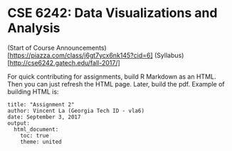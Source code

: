 # CSE 6242: Data Visualizations and Analysis

(Start of Course Announcements)[https://piazza.com/class/j6gt7ycx6nk145?cid=6]
(Syllabus)[http://cse6242.gatech.edu/fall-2017/]

For quick contributing for assignments, build R Markdown as an HTML. Then you can just refresh the HTML page. Later, build the pdf. Example of building HTML is:

```
title: "Assignment 2"
author: Vincent La (Georgia Tech ID - vla6)
date: September 3, 2017
output:
  html_document:
    toc: true
    theme: united
```
